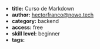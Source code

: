 * **title:** Curso de Markdown
* **author:** hectorfranco@nowo.tech
* **category:** backend
* **access:** free
* **skill level:** beginner
* **tags:**
